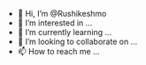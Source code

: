 - 👋 Hi, I’m @Rushikeshmo
- 👀 I’m interested in ...
- 🌱 I’m currently learning ...
- 💞️ I’m looking to collaborate on ...
- 📫 How to reach me ...

<!---
Rushikeshmo/Rushikeshmo is a ✨ special ✨ repository because its `README.md` (this file) appears on your GitHub profile.
You can click the Preview link to take a look at your changes.
--->

